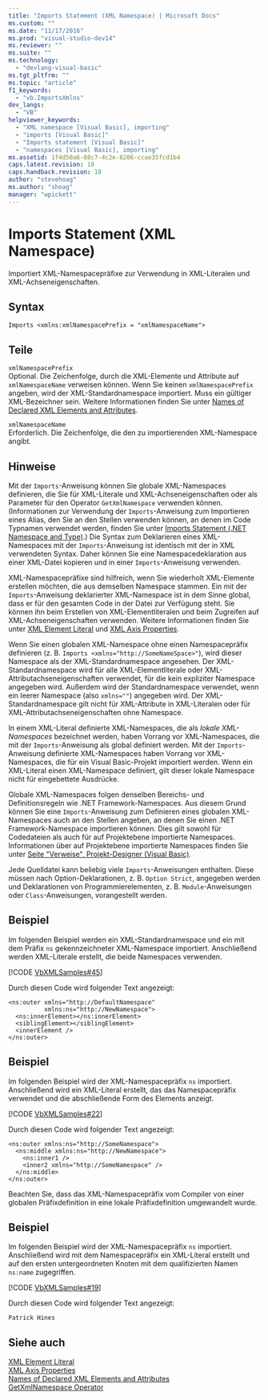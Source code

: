 ```yaml
---
title: "Imports Statement (XML Namespace) | Microsoft Docs"
ms.custom: ""
ms.date: "11/17/2016"
ms.prod: "visual-studio-dev14"
ms.reviewer: ""
ms.suite: ""
ms.technology: 
  - "devlang-visual-basic"
ms.tgt_pltfrm: ""
ms.topic: "article"
f1_keywords: 
  - "vb.ImportsXmlns"
dev_langs: 
  - "VB"
helpviewer_keywords: 
  - "XML namespace [Visual Basic], importing"
  - "imports [Visual Basic]"
  - "Imports statement [Visual Basic]"
  - "namespaces [Visual Basic], importing"
ms.assetid: 1f4d50a6-08c7-4c2e-8206-ccae35fcd1b4
caps.latest.revision: 18
caps.handback.revision: 18
author: "stevehoag"
ms.author: "shoag"
manager: "wpickett"
---
```

# Imports Statement (XML Namespace)
Importiert XML\-Namespacepräfixe zur Verwendung in XML\-Literalen und XML\-Achseneigenschaften.  
  
## Syntax  
  
```  
Imports <xmlns:xmlNamespacePrefix = "xmlNamespaceName">  
```  
  
## Teile  
 `xmlNamespacePrefix`  
 Optional.  Die Zeichenfolge, durch die XML\-Elemente und Attribute auf `xmlNamespaceName` verweisen können.  Wenn Sie keinen `xmlNamespacePrefix` angeben, wird der XML\-Standardnamespace importiert.  Muss ein gültiger XML\-Bezeichner sein.  Weitere Informationen finden Sie unter [Names of Declared XML Elements and Attributes](../../../visual-basic/programming-guide/language-features/xml/names-of-declared-xml-elements-and-attributes.md).  
  
 `xmlNamespaceName`  
 Erforderlich.  Die Zeichenfolge, die den zu importierenden XML\-Namespace angibt.  
  
## Hinweise  
 Mit der `Imports`\-Anweisung können Sie globale XML\-Namespaces definieren, die Sie für XML\-Literale und XML\-Achseneigenschaften oder als Parameter für den Operator `GetXmlNamespace` verwenden können.  \(Informationen zur Verwendung der `Imports`\-Anweisung zum Importieren eines Alias, den Sie an den Stellen verwenden können, an denen im Code Typnamen verwendet werden, finden Sie unter [Imports Statement \(.NET Namespace and Type\)](../../../visual-basic/language-reference/statements/imports-statement-net-namespace-and-type.md).\) Die Syntax zum Deklarieren eines XML\-Namespaces mit der `Imports`\-Anweisung ist identisch mit der in XML verwendeten Syntax.  Daher können Sie eine Namespacedeklaration aus einer XML\-Datei kopieren und in einer `Imports`\-Anweisung verwenden.  
  
 XML\-Namespacepräfixe sind hilfreich, wenn Sie wiederholt XML\-Elemente erstellen möchten, die aus demselben Namespace stammen.  Ein mit der `Imports`\-Anweisung deklarierter XML\-Namespace ist in dem Sinne global, dass er für den gesamten Code in der Datei zur Verfügung steht.  Sie können ihn beim Erstellen von XML\-Elementliteralen und beim Zugreifen auf XML\-Achseneigenschaften verwenden.  Weitere Informationen finden Sie unter [XML Element Literal](../../../visual-basic/language-reference/xml-literals/xml-element-literal.md) und [XML Axis Properties](../../../visual-basic/language-reference/xml-axis/xml-axis-properties.md).  
  
 Wenn Sie einen globalen XML\-Namespace ohne einen Namespacepräfix definieren \(z. B. `Imports <xmlns="http://SomeNameSpace>"`\), wird dieser Namespace als der XML\-Standardnamespace angesehen.  Der XML\-Standardnamespace wird für alle XML\-Elementliterale oder XML\-Attributachseneigenschaften verwendet, für die kein expliziter Namespace angegeben wird.  Außerdem wird der Standardnamespace verwendet, wenn ein leerer Namespace \(also `xmlns=""`\) angegeben wird.  Der XML\-Standardnamespace gilt nicht für XML\-Attribute in XML\-Literalen oder für XML\-Attributachseneigenschaften ohne Namespace.  
  
 In einem XML\-Literal definierte XML\-Namespaces, die als *lokale XML\-Namespaces* bezeichnet werden, haben Vorrang vor XML\-Namespaces, die mit der `Imports`\-Anweisung als global definiert werden.  Mit der `Imports`\-Anweisung definierte XML\-Namespaces haben Vorrang vor XML\-Namespaces, die für ein Visual Basic\-Projekt importiert werden.  Wenn ein XML\-Literal einen XML\-Namespace definiert, gilt dieser lokale Namespace nicht für eingebettete Ausdrücke.  
  
 Globale XML\-Namespaces folgen denselben Bereichs\- und Definitionsregeln wie .NET Framework\-Namespaces.  Aus diesem Grund können Sie eine `Imports`\-Anweisung zum Definieren eines globalen XML\-Namespaces auch an den Stellen angeben, an denen Sie einen .NET Framework\-Namespace importieren können.  Dies gilt sowohl für Codedateien als auch für auf Projektebene importierte Namespaces.  Informationen über auf Projektebene importierte Namespaces finden Sie unter [Seite "Verweise", Projekt\-Designer \(Visual Basic\)](/visual-studio/ide/reference/references-page-project-designer-visual-basic).  
  
 Jede Quelldatei kann beliebig viele `Imports`\-Anweisungen enthalten.  Diese müssen nach Option\-Deklarationen, z. B. `Option Strict`, angegeben werden und Deklarationen von Programmierelementen, z. B. `Module`\-Anweisungen oder `Class`\-Anweisungen, vorangestellt werden.  
  
## Beispiel  
 Im folgenden Beispiel werden ein XML\-Standardnamespace und ein mit dem Präfix `ns` gekennzeichneter XML\-Namespace importiert.  Anschließend werden XML\-Literale erstellt, die beide Namespaces verwenden.  
  
 [!CODE [VbXMLSamples#45](../CodeSnippet/VS_Snippets_VBCSharp/VbXMLSamples#45)]  
  
 Durch diesen Code wird folgender Text angezeigt:  
  
```  
<ns:outer xmlns="http://DefaultNamespace"   
          xmlns:ns="http://NewNamespace">  
  <ns:innerElement></ns:innerElement>  
  <siblingElement></siblingElement>  
  <innerElement />  
</ns:outer>  
```  
  
## Beispiel  
 Im folgenden Beispiel wird der XML\-Namespacepräfix `ns` importiert.  Anschließend wird ein XML\-Literal erstellt, das das Namespacepräfix verwendet und die abschließende Form des Elements anzeigt.  
  
 [!CODE [VbXMLSamples#22](../CodeSnippet/VS_Snippets_VBCSharp/VbXMLSamples#22)]  
  
 Durch diesen Code wird folgender Text angezeigt:  
  
```  
<ns:outer xmlns:ns="http://SomeNamespace">  
  <ns:middle xmlns:ns="http://NewNamespace">  
    <ns:inner1 />  
    <inner2 xmlns="http://SomeNamespace" />  
  </ns:middle>  
</ns:outer>  
```  
  
 Beachten Sie, dass das XML\-Namespacepräfix vom Compiler von einer globalen Präfixdefinition in eine lokale Präfixdefinition umgewandelt wurde.  
  
## Beispiel  
 Im folgenden Beispiel wird der XML\-Namespacepräfix `ns` importiert.  Anschließend wird mit dem Namespacepräfix ein XML\-Literal erstellt und auf den ersten untergeordneten Knoten mit dem qualifizierten Namen `ns:name` zugegriffen.  
  
 [!CODE [VbXMLSamples#19](../CodeSnippet/VS_Snippets_VBCSharp/VbXMLSamples#19)]  
  
 Durch diesen Code wird folgender Text angezeigt:  
  
 `Patrick Hines`  
  
## Siehe auch  
 [XML Element Literal](../../../visual-basic/language-reference/xml-literals/xml-element-literal.md)   
 [XML Axis Properties](../../../visual-basic/language-reference/xml-axis/xml-axis-properties.md)   
 [Names of Declared XML Elements and Attributes](../../../visual-basic/programming-guide/language-features/xml/names-of-declared-xml-elements-and-attributes.md)   
 [GetXmlNamespace Operator](../../../visual-basic/language-reference/operators/getxmlnamespace-operator.md)